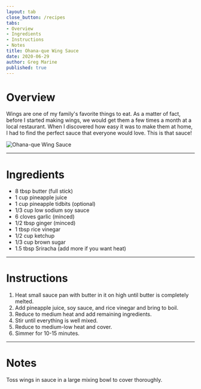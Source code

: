 ```yaml
---
layout: tab
close_button: /recipes
tabs:
- Overview
- Ingredients
- Instructions
- Notes
title: Ohana-que Wing Sauce
date: 2020-06-29
author: Greg Marine
published: true
---
```


# Overview

Wings are one of my family's favorite things to eat. As a matter of fact, before I started making wings, we would get them a few times a month at a local restaurant. When I discovered how easy it was to make them at home, I had to find the perfect sauce that everyone would love. This is that sauce!

![Ohana-que Wing Sauce](/assets/img/collections/recipes/ohana-que-wing-sauce/ohana-que-wing-sauce.jpg "Ohana-que Wing Sauce ready for the wings!")

<!--more-->

---

# Ingredients

- 8 tbsp butter (full stick)
- 1 cup pineapple juice
- 1 cup pineapple tidbits (optional)
- 1/3 cup low sodium soy sauce
- 6 cloves garlic (minced)
- 1/2 tbsp ginger (minced)
- 1 tbsp rice vinegar
- 1/2 cup ketchup
- 1/3 cup brown sugar
- 1.5 tbsp Sriracha (add more if you want heat)

---

# Instructions

1. Heat small sauce pan with butter in it on high until butter is completely melted.
2. Add pineapple juice, soy sauce, and rice vinegar and bring to boil.
3. Reduce to medium heat and add remaining ingredients.
4. Stir until everything is well mixed.
5. Reduce to medium-low heat and cover.
6. Simmer for 10-15 minutes.

---

# Notes

Toss wings in sauce in a large mixing bowl to cover thoroughly.